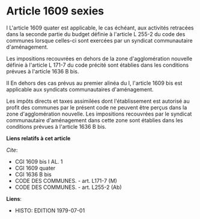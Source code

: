 # Article 1609 sexies

I  L'article 1609 quater est applicable, le cas échéant, aux activités retracées dans la seconde partie du budget définie à
l'article L 255-2 du code des communes lorsque celles-ci sont exercées par un syndicat communautaire d'aménagement.

Les impositions recouvrées en dehors de la zone d'agglomération nouvelle définie à l'article L 171-7 du code précité sont
établies dans les conditions prévues à l'article 1636 B bis.

II  En dehors des cas prévus au premier alinéa du I, l'article 1609 bis est applicable aux syndicats communautaires
d'aménagement.

Les impôts directs et taxes assimilées dont l'établissement est autorisé au profit des communes par le présent code ne
peuvent être perçus dans la zone d'agglomération nouvelle. Les impositions recouvrées par le syndicat communautaire
d'aménagement dans cette zone sont établies dans les conditions prévues à l'article 1636 B bis.

**Liens relatifs à cet article**

_Cite_:

  - CGI 1609 bis I AL. 1
  - CGI 1609 quater
  - CGI 1636 B bis
  - CODE DES COMMUNES. - art. L171-7 (M)
  - CODE DES COMMUNES. - art. L255-2 (Ab)

**Liens**:

  - HISTO: EDITION 1979-07-01
